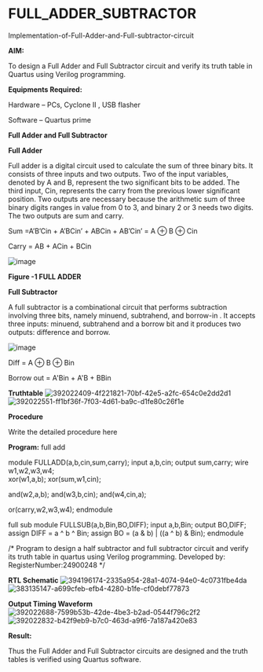 # FULL_ADDER_SUBTRACTOR

Implementation-of-Full-Adder-and-Full-subtractor-circuit

**AIM:**

To design a Full Adder and Full Subtractor circuit and verify its truth table in Quartus using Verilog programming.

**Equipments Required:**

Hardware – PCs, Cyclone II , USB flasher

Software – Quartus prime

**Full Adder and Full Subtractor**

**Full Adder**

Full adder is a digital circuit used to calculate the sum of three binary bits. It consists of three inputs and two outputs. Two of the input variables, denoted by A and B, represent the two significant bits to be added. The third input, Cin, represents the carry from the previous lower significant position. Two outputs are necessary because the arithmetic sum of three binary digits ranges in value from 0 to 3, and binary 2 or 3 needs two digits. The two outputs are sum and carry.

Sum =A’B’Cin + A’BCin’ + ABCin + AB’Cin’ = A ⊕ B ⊕ Cin 

Carry = AB + ACin + BCin

![image](https://github.com/naavaneetha/FULL_ADDER_SUBTRACTOR/assets/154305477/0f30ba51-5ffb-4198-845f-18e054f675e7)

**Figure -1 FULL ADDER**

**Full Subtractor**

A full subtractor is a combinational circuit that performs subtraction involving three bits, namely minuend, subtrahend, and borrow-in . It accepts three inputs: minuend, subtrahend and a borrow bit and it produces two outputs: difference and borrow.

![image](https://github.com/naavaneetha/FULL_ADDER_SUBTRACTOR/assets/154305477/02b24f51-ab51-4304-9ad6-7b81ffc1ead5)

Diff = A ⊕ B ⊕ Bin 

Borrow out = A'Bin + A'B + BBin

**Truthtable**
![392022409-4f221821-70bf-42e5-a2fc-654c0e2dd2d1](https://github.com/user-attachments/assets/7c9d75e5-45b8-46c0-b0c2-6cfe42241da3)
![392022551-ff1bf36f-7f03-4d61-ba9c-d1fe80c26f1e](https://github.com/user-attachments/assets/4efeb48f-cd03-48fd-ab73-90aa35209646)



**Procedure**

Write the detailed procedure here

**Program:**
full add

module FULLADD(a,b,cin,sum,carry);
input a,b,cin;
output sum,carry;
wire w1,w2,w3,w4;       
xor(w1,a,b);
xor(sum,w1,cin);        

and(w2,a,b);
and(w3,b,cin);
and(w4,cin,a);

or(carry,w2,w3,w4);
endmodule 


full sub
module FULLSUB(a,b,Bin,BO,DIFF);
input a,b,Bin;
output BO,DIFF;
assign DIFF = a ^ b ^ Bin;
  assign BO = (a & b) | ((a ^ b) & Bin);
endmodule

/* Program to design a half subtractor and full subtractor circuit and verify its truth table in quartus using Verilog programming. Developed by: RegisterNumber:24900248
*/

**RTL Schematic**
![394196174-2335a954-28a1-4074-94e0-4c0731fbe4da](https://github.com/user-attachments/assets/e9aa9f20-ad4e-46d0-97a8-caf0d4f23c7d)
![383135147-a699cfeb-efb4-4280-b1fe-cf0debf77873](https://github.com/user-attachments/assets/a70f816d-9be5-4c60-b401-9ffe3e212847)



**Output Timing Waveform**
![392022688-7599b53b-42de-4be3-b2ad-0544f796c2f2](https://github.com/user-attachments/assets/c236e0e2-c894-40f2-920c-02f12dc59a3d)
![392022832-b42f9eb9-b7c0-463d-a9f6-7a187a420e83](https://github.com/user-attachments/assets/1f79b596-4dea-4a0f-984b-0a8d0258f160)



**Result:**

Thus the Full Adder and Full Subtractor circuits are designed and the truth tables is verified using Quartus software.



